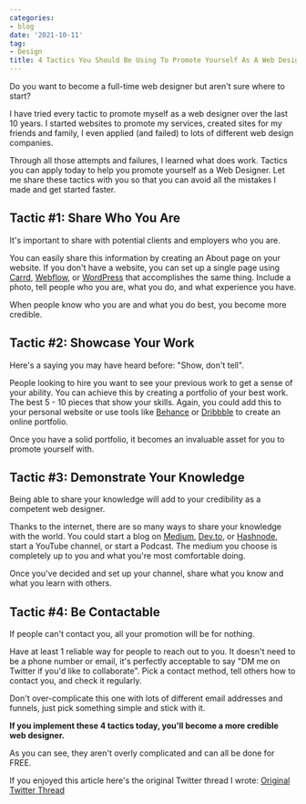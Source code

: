 ```yaml
---
categories:
- blog
date: '2021-10-11'
tag:
- Design
title: 4 Tactics You Should Be Using To Promote Yourself As A Web Designer
---
```


Do you want to become a full-time web designer but aren't sure where to start?

I have tried every tactic to promote myself as a web designer over the last 10 years. I started websites to promote my services, created sites for my friends and family, I even applied (and failed) to lots of different web design companies.

Through all those attempts and failures, I learned what does work. Tactics you can apply today to help you promote yourself as a Web Designer. Let me share these tactics with you so that you can avoid all the mistakes I made and get started faster.

## Tactic #1: Share Who You Are

It's important to share with potential clients and employers who you are.

You can easily share this information by creating an About page on your website. If you don't have a website, you can set up a single page using [Carrd](https://carrd.co/), [Webflow](https://webflow.com/), or [WordPress](https://wordpress.com/) that accomplishes the same thing. Include a photo, tell people who you are, what you do, and what experience you have.  

When people know who you are and what you do best, you become more credible. 

## Tactic #2: Showcase Your Work

Here's a saying you may have heard before: "Show, don't tell".

People looking to hire you want to see your previous work to get a sense of your ability. You can achieve this by creating a portfolio of your best work. The best 5 - 10 pieces that show your skills. Again, you could add this to your personal website or use tools like [Behance](https://www.behance.net/) or [Dribbble](https://dribbble.com/) to create an online portfolio.

Once you have a solid portfolio, it becomes an invaluable asset for you to promote yourself with.

## Tactic #3: Demonstrate Your Knowledge

Being able to share your knowledge will add to your credibility as a competent web designer.

Thanks to the internet, there are so many ways to share your knowledge with the world. You could start a blog on [Medium](https://medium.com/), [Dev.to](https://dev.to/), or [Hashnode](https://hashnode.com/), start a YouTube channel, or start a Podcast. The medium you choose is completely up to you and what you're most comfortable doing.

Once you've decided and set up your channel, share what you know and what you learn with others.

## Tactic #4: Be Contactable

If people can't contact you, all your promotion will be for nothing.

Have at least 1 reliable way for people to reach out to you. It doesn't need to be a phone number or email, it's perfectly acceptable to say "DM me on Twitter if you'd like to collaborate". Pick a contact method, tell others how to contact you, and check it regularly.

Don't over-complicate this one with lots of different email addresses and funnels, just pick something simple and stick with it.

**If you implement these 4 tactics today, you'll become a more credible web designer.**

As you can see, they aren't overly complicated and can all be done for FREE.

If you enjoyed this article here's the original Twitter thread I wrote: [Original Twitter Thread](https://twitter.com/MishaCreatrix/status/1440028493442469888)